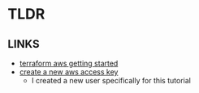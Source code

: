 # TLDR

## LINKS

- [terraform aws getting started](https://learn.hashicorp.com/tutorials/terraform/aws-build?in=terraform/aws-get-started)
- [create a new aws access key](https://console.aws.amazon.com/iam/home?#/security_credentials)
  - I created a new user specifically for this tutorial

